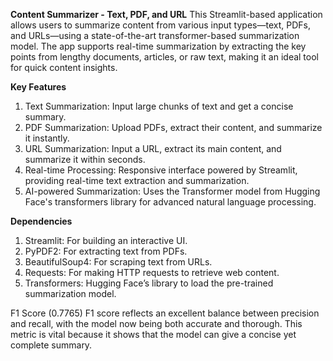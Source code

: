 **Content Summarizer - Text, PDF, and URL**
This Streamlit-based application allows users to summarize content from various input types—text, PDFs, and URLs—using a state-of-the-art transformer-based summarization model. The app supports real-time summarization by extracting the key points from lengthy documents, articles, or raw text, making it an ideal tool for quick content insights.

**Key Features**
1) Text Summarization: Input large chunks of text and get a concise summary.
2) PDF Summarization: Upload PDFs, extract their content, and summarize it instantly.
3) URL Summarization: Input a URL, extract its main content, and summarize it within seconds.
4) Real-time Processing: Responsive interface powered by Streamlit, providing real-time text extraction and summarization.
4) AI-powered Summarization: Uses the Transformer model from Hugging Face's transformers library for advanced natural language processing.

**Dependencies**
1) Streamlit: For building an interactive UI.
2) PyPDF2: For extracting text from PDFs.
3) BeautifulSoup4: For scraping text from URLs.
4) Requests: For making HTTP requests to retrieve web content.
5) Transformers: Hugging Face’s library to load the pre-trained summarization model.

F1 Score (0.7765)
F1 score reflects an excellent balance between precision and recall, with the model now being both accurate and thorough. This metric is vital because it shows that the model can give a concise yet complete summary.
